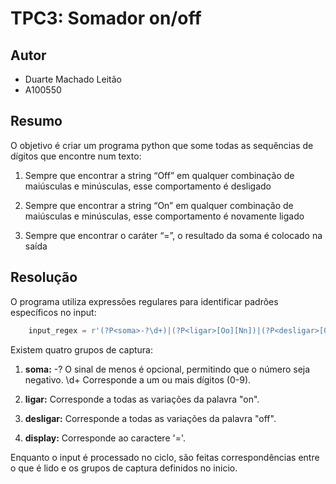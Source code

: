 # TPC3: Somador on/off

## Autor

- Duarte Machado Leitão
- A100550

## Resumo

O objetivo é criar um programa python que some todas as sequências de dígitos que encontre num texto:

1. Sempre que encontrar a string “Off” em qualquer combinação de maiúsculas e minúsculas, esse comportamento é desligado

2. Sempre que encontrar a string “On” em qualquer combinação de maiúsculas e minúsculas, esse comportamento é novamente ligado

3. Sempre que encontrar o caráter “=”, o resultado da soma é colocado na saída

## Resolução

O programa utiliza expressões regulares para identificar padrões específicos no input:

```python
    input_regex = r'(?P<soma>-?\d+)|(?P<ligar>[Oo][Nn])|(?P<desligar>[Oo][Ff]{2})|(?P<display>=)'
```

Existem quatro grupos de captura:

1. **soma:** -? O sinal de menos é opcional, permitindo que o número seja negativo. \d+ Corresponde a um ou mais dígitos (0-9).

2. **ligar:** Corresponde a todas as variações da palavra "on".

3. **desligar:** Corresponde a todas as variações da palavra "off".

4. **display:** Corresponde ao caractere '='.

Enquanto o input é processado no ciclo, são feitas correspondências entre o que é lido e os grupos de captura definidos no inicio. 